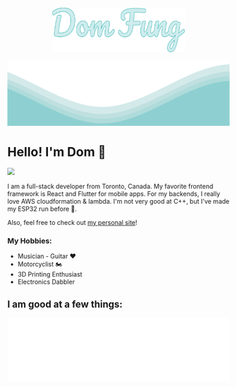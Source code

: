<p align="center">
  <img src="https://github.com/DominicFung/DominicFung/blob/main/logo.svg" width="300" height="100">
</p>	
<img src="https://github.com/DominicFung/DominicFung/blob/main/waves.svg" width="100%" height="150">

# Hello! I'm Dom 👋️
![](https://komarev.com/ghpvc/?username=dominicfung&color=0ca4a5)

I am a full-stack developer from Toronto, Canada. My favorite frontend framework is React and Flutter for mobile apps. For my backends, I really love AWS cloudformation & lambda. I'm not very good at C++, but I've made my ESP32 run before 🤷.

Also, feel free to check out <a href="https://dom-fung.com" target="_blank">my personal site</a>!

### My Hobbies:
<ul>
<li>Musician - Guitar ❤️ </li>
<li>Motorcyclist 🏍️</li>
<li>3D Printing Enthusiast</li>
<li>Electronics Dabbler</li>
</ul>

## I am good at a few things:

<img src="https://github.com/DominicFung/DominicFung/blob/main/tags.svg" width="700" height="auto">
